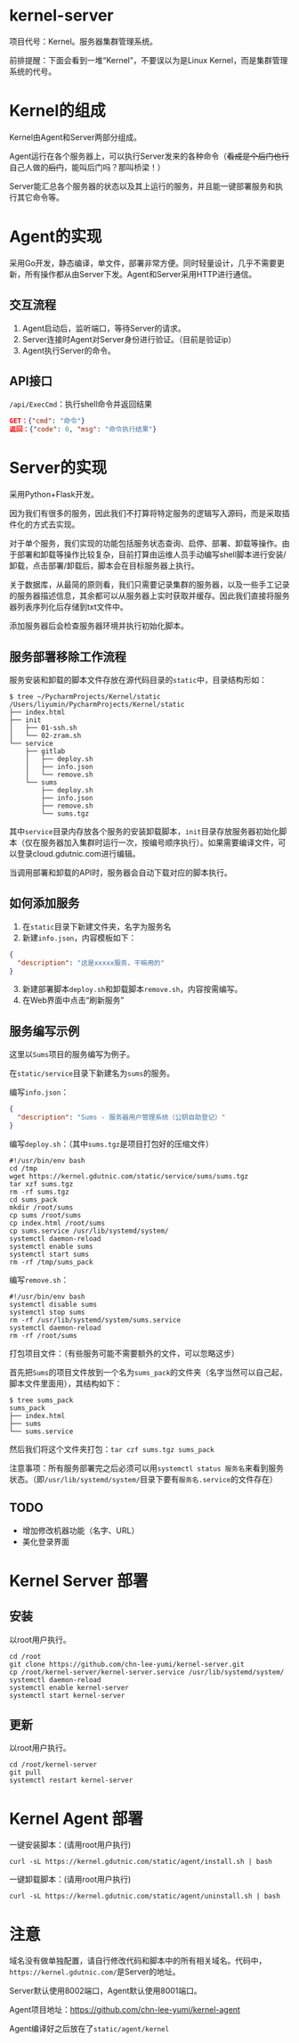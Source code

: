 # kernel-server

项目代号：Kernel。服务器集群管理系统。

前排提醒：下面会看到一堆“Kernel”，不要误以为是Linux Kernel，而是集群管理系统的代号。

# Kernel的组成

Kernel由Agent和Server两部分组成。

Agent运行在各个服务器上，可以执行Server发来的各种命令（~~看成是个后门也行~~自己人做的~~后门~~，能叫后门吗？那叫桥梁！）

Server能汇总各个服务器的状态以及其上运行的服务，并且能一键部署服务和执行其它命令等。

# Agent的实现

采用Go开发，静态编译，单文件，部署非常方便。同时轻量设计，几乎不需要更新，所有操作都从由Server下发。Agent和Server采用HTTP进行通信。

## 交互流程

1. Agent启动后，监听端口，等待Server的请求。
2. Server连接时Agent对Server身份进行验证。（目前是验证ip）
3. Agent执行Server的命令。

## API接口

`/api/ExecCmd`：执行shell命令并返回结果

```json
GET：{"cmd": "命令"}
返回：{"code": 0, "msg": "命令执行结果"}
```

# Server的实现

采用Python+Flask开发。

因为我们有很多的服务，因此我们不打算将特定服务的逻辑写入源码，而是采取插件化的方式去实现。

对于单个服务，我们实现的功能包括服务状态查询、启停、部署、卸载等操作。由于部署和卸载等操作比较复杂，目前打算由运维人员手动编写shell脚本进行安装/卸载，点击部署/卸载后，脚本会在目标服务器上执行。

关于数据库，从最简的原则看，我们只需要记录集群的服务器，以及一些手工记录的服务器描述信息，其余都可以从服务器上实时获取并缓存。因此我们直接将服务器列表序列化后存储到txt文件中。

添加服务器后会检查服务器环境并执行初始化脚本。

## 服务部署移除工作流程

服务安装和卸载的脚本文件存放在源代码目录的`static`中，目录结构形如：

```
$ tree ~/PycharmProjects/Kernel/static
/Users/liyumin/PycharmProjects/Kernel/static
├── index.html
├── init
│   ├── 01-ssh.sh
│   └── 02-zram.sh
└── service
    ├── gitlab
    │   ├── deploy.sh
    │   ├── info.json
    │   └── remove.sh
    └── sums
        ├── deploy.sh
        ├── info.json
        ├── remove.sh
        └── sums.tgz
```

其中`service`目录内存放各个服务的安装卸载脚本，`init`目录存放服务器初始化脚本（仅在服务器加入集群时运行一次，按编号顺序执行）。如果需要编译文件，可以登录cloud.gdutnic.com进行编辑。

当调用部署和卸载的API时，服务器会自动下载对应的脚本执行。

## 如何添加服务

1. 在`static`目录下新建文件夹，名字为服务名
2. 新建`info.json`，内容模板如下：
```json
{
  "description": "这是xxxxx服务，干嘛用的"
}
```
3. 新建部署脚本`deploy.sh`和卸载脚本`remove.sh`，内容按需编写。
4. 在Web界面中点击“刷新服务”

## 服务编写示例

这里以`Sums`项目的服务编写为例子。

在`static/service`目录下新建名为`sums`的服务。

编写`info.json`：

```json
{
  "description": "Sums - 服务器用户管理系统（公钥自助登记）"
}
```

编写`deploy.sh`：（其中`sums.tgz`是项目打包好的压缩文件）

```shell
#!/usr/bin/env bash
cd /tmp
wget https://kernel.gdutnic.com/static/service/sums/sums.tgz
tar xzf sums.tgz
rm -rf sums.tgz
cd sums_pack
mkdir /root/sums
cp sums /root/sums
cp index.html /root/sums
cp sums.service /usr/lib/systemd/system/
systemctl daemon-reload
systemctl enable sums
systemctl start sums
rm -rf /tmp/sums_pack
```

编写`remove.sh`：

```shell
#!/usr/bin/env bash
systemctl disable sums
systemctl stop sums
rm -rf /usr/lib/systemd/system/sums.service
systemctl daemon-reload
rm -rf /root/sums
```

打包项目文件：（有些服务可能不需要额外的文件，可以忽略这步）

首先把`Sums`的项目文件放到一个名为`sums_pack`的文件夹（名字当然可以自己起，脚本文件里面用），其结构如下：

```
$ tree sums_pack 
sums_pack
├── index.html
├── sums
└── sums.service
```

然后我们将这个文件夹打包：`tar czf sums.tgz sums_pack`

注意事项：所有服务部署完之后必须可以用`systemctl status 服务名`来看到服务状态。（即`/usr/lib/systemd/system/`目录下要有`服务名.service`的文件存在）

## TODO

- 增加修改机器功能（名字、URL）
- 美化登录界面

# Kernel Server 部署

## 安装

以root用户执行。

```shell
cd /root
git clone https://github.com/chn-lee-yumi/kernel-server.git
cp /root/kernel-server/kernel-server.service /usr/lib/systemd/system/
systemctl daemon-reload
systemctl enable kernel-server
systemctl start kernel-server
```

## 更新

以root用户执行。

```shell
cd /root/kernel-server
git pull
systemctl restart kernel-server
```

# Kernel Agent 部署

一键安装脚本：(请用root用户执行)

`curl -sL https://kernel.gdutnic.com/static/agent/install.sh | bash`

一键卸载脚本：(请用root用户执行)

`curl -sL https://kernel.gdutnic.com/static/agent/uninstall.sh | bash`

# 注意

域名没有做单独配置，请自行修改代码和脚本中的所有相关域名。代码中，`https://kernel.gdutnic.com/`是Server的地址。

Server默认使用8002端口，Agent默认使用8001端口。

Agent项目地址：https://github.com/chn-lee-yumi/kernel-agent

Agent编译好之后放在了`static/agent/kernel`
